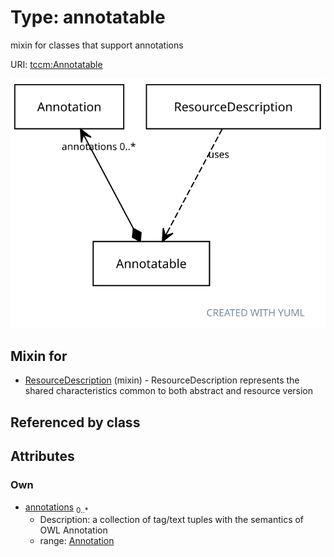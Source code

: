 
# Type: annotatable


mixin for classes that support annotations

URI: [tccm:Annotatable](https://hotecosystem.org/tccm/Annotatable)


![img](images/Annotatable.svg)

## Mixin for

 * [ResourceDescription](ResourceDescription.md) (mixin)  - ResourceDescription represents the shared characteristics common to both abstract and resource version

## Referenced by class


## Attributes


### Own

 * [annotations](annotations.md)  <sub>0..*</sub>
    * Description: a collection of tag/text tuples with the semantics of OWL Annotation
    * range: [Annotation](Annotation.md)
